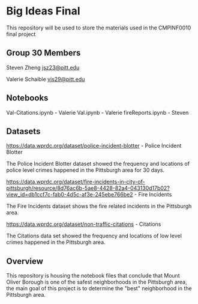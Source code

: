 # Big Ideas Final
This repository will be used to store the materials used in the CMPINF0010 final project

## Group 30 Members
Steven Zheng 
jsz23@pitt.edu

Valerie Schaible
vjs29@pitt.edu

## Notebooks
Val-Citations.ipynb - Valerie
Val.ipynb - Valerie
fireReports.ipynb - Steven

## Datasets 
https://data.wprdc.org/dataset/police-incident-blotter - Police Incident Blotter

The Police Incident Blotter dataset showed the frequency and locations of police level crimes happened in the Pittsburgh area for 30 days.

https://data.wprdc.org/dataset/fire-incidents-in-city-of-pittsburgh/resource/8d76ac6b-5ae8-4428-82a4-043130d17b02?view_id=db1ccf7c-fab0-4d5c-af3e-245ebe766be2 - Fire Incidents

The Fire Incidents dataset shows the fire related incidents in the Pittsburgh area.

https://data.wprdc.org/dataset/non-traffic-citations - Citations

The Citations data set showed the frequency and locations of low level crimes happened in the Pittsburgh area.

## Overview
This repository is housing the notebook files that conclude that Mount Oliver Borough is one of the safest neighborhoods in the Pittsburgh area, the main goal of this project is to determine the "best" neighborhood in the Pittsburgh area.
